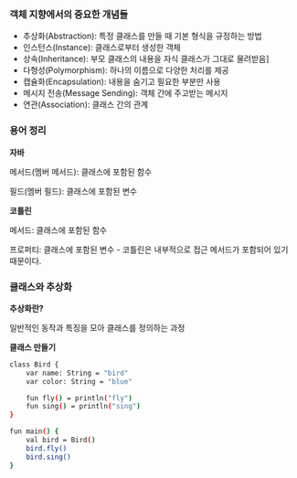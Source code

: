 ### 객체 지향에서의 중요한 개념들

- 추상화(Abstraction): 특정 클래스를 만들 때 기본 형식을 규정하는 방법
- 인스턴스(Instance): 클래스로부터 생성한 객체
- 상속(Inheritance): 부모 클래스의 내용을 자식 클래스가 그대로 물려받음]
- 다형성(Polymorphism): 하나의 이름으로 다양한 처리를 제공
- 캡슐화(Encapsulation): 내용을 숨기고 필요한 부분만 사용
- 메시지 전송(Message Sending): 객체 간에 주고받는 메시지
- 연관(Association): 클래스 간의 관계

### 용어 정리

**자바**

메서드(멤버 메서드): 클래스에 포함된 함수

필드(멤버 필드): 클래스에 포함된 변수

**코틀린**

메서드: 클래스에 포함된 함수

프로퍼티: 클래스에 포함된 변수 - 코틀린은 내부적으로 접근 메서드가 포함되어 있기 때문이다.

### 클래스와 추상화

**추상화란?**

일반적인 동작과 특징을 모아 클래스를 정의하는 과정

**클래스 만들기**

```bash
class Bird {
	var name: String = "bird"
	var color: String = "blue"

	fun fly() = println("fly")
	fun sing() = println("sing")
}

fun main() {
	val bird = Bird()
	bird.fly()
	bird.sing()
}
```